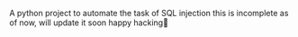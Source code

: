 A python project to automate the task of SQL injection
this is incomplete as of now, will update it soon
happy hacking🫡
